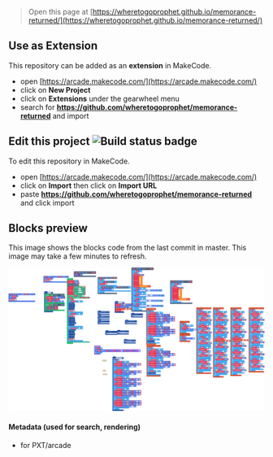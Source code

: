  


> Open this page at [https://wheretogoprophet.github.io/memorance-returned/](https://wheretogoprophet.github.io/memorance-returned/)

## Use as Extension

This repository can be added as an **extension** in MakeCode.

* open [https://arcade.makecode.com/](https://arcade.makecode.com/)
* click on **New Project**
* click on **Extensions** under the gearwheel menu
* search for **https://github.com/wheretogoprophet/memorance-returned** and import

## Edit this project ![Build status badge](https://github.com/wheretogoprophet/memorance-returned/workflows/MakeCode/badge.svg)

To edit this repository in MakeCode.

* open [https://arcade.makecode.com/](https://arcade.makecode.com/)
* click on **Import** then click on **Import URL**
* paste **https://github.com/wheretogoprophet/memorance-returned** and click import

## Blocks preview

This image shows the blocks code from the last commit in master.
This image may take a few minutes to refresh.

![A rendered view of the blocks](https://github.com/wheretogoprophet/memorance-returned/raw/master/.github/makecode/blocks.png)

#### Metadata (used for search, rendering)

* for PXT/arcade
<script src="https://makecode.com/gh-pages-embed.js"></script><script>makeCodeRender("{{ site.makecode.home_url }}", "{{ site.github.owner_name }}/{{ site.github.repository_name }}");</script>
